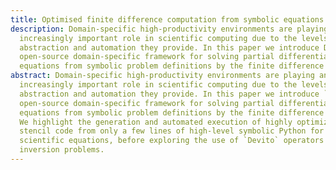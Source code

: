 ```yaml
---
title: Optimised finite difference computation from symbolic equations
description: Domain-specific high-productivity environments are playing an
  increasingly important role in scientific computing due to the levels of
  abstraction and automation they provide. In this paper we introduce Devito, an
  open-source domain-specific framework for solving partial differential
  equations from symbolic problem definitions by the finite difference method.
abstract: Domain-specific high-productivity environments are playing an
  increasingly important role in scientific computing due to the levels of
  abstraction and automation they provide. In this paper we introduce `Devito`, an
  open-source domain-specific framework for solving partial differential
  equations from symbolic problem definitions by the finite difference method.
  We highlight the generation and automated execution of highly optimized
  stencil code from only a few lines of high-level symbolic Python for a set of
  scientific equations, before exploring the use of `Devito` operators in seismic
  inversion problems.
---
```

